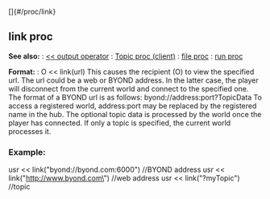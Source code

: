 []{#/proc/link}
  ## link proc
  **See also:**
  :   [\<\< output operator](ref/operator/%3c%3c/output)
  :   [Topic proc (client)](ref/client/proc/Topic)
  :   [file proc](ref/proc/file)
  :   [run proc](ref/proc/run)
  <!-- -->
  **Format:**
  :   O \<\< link(url)
  This causes the recipient (O) to view the specified url. The url could
  be a web or BYOND address. In the latter case, the player will
  disconnect from the current world and connect to the specified one.
  The format of a BYOND url is as follows: byond://address:port?TopicData
  To access a registered world, address:port may be replaced by the
  registered name in the hub. The optional topic data is processed by the
  world once the player has connected. If only a topic is specified, the
  current world processes it.
  ### Example:
  usr \<\< link(\"byond://byond.com:6000\") //BYOND address usr \<\<
  link(\"http://www.byond.com\") //web address usr \<\< link(\"?myTopic\")
  //topic